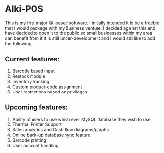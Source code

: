 # Alki-POS
This is my first major Qt-based software. I initially intended it to be a freebie that I would package with my Business venture, I decided against this and have decided to open it to the public so small businesses within my area can benefit from it.It is still under-development and I would still like to add the following

## Current features: 
1. Barcode based input
2. Restock module
3. Inventory tracking
4. Custom product-code assignment
5. User restrictions based on privilages 

## Upcoming features:
1. Ability of users to use which ever MySQL database they wish to use
2. Thermal Printer Support
3. Sales analytics and Cash flow diagrams/graphs
4. Online back-up database sync feature
5. Barcode printing
6. User account handling
